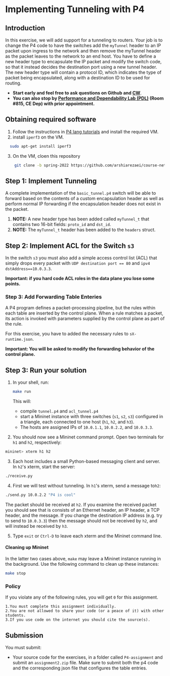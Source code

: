 # Implementing Tunneling with P4


## Introduction

In this exercise, we will add support for a tunneling to routers. Your job is to change the P4 code to have the switches add the `myTunnel` header to an IP packet upon ingress to the network and then remove the myTunnel header as the packet leaves to the network to an end host. You have to define a new header type to encapsulate the IP packet and modify the switch code, so that it instead decides the destination port using a new tunnel header.
The new header type will contain a protocol ID, which indicates the type of packet being encapsulated, along with a destination ID to be used for routing.


  - **Start early and feel free to ask questions on Github and [CW](https://cw.sharif.edu)**.
  - **You can also stop by [Performance and Dependability Lab (PDL)](http://pdl.ce.sharif.edu/) (Room #815, CE Dep) with prior appointment.**


## Obtaining required software

1. Follow the instructions in [P4 lang tutorials](https://github.com/p4lang/tutorials) and install the required VM.
2. install `iperf3` on the VM.

  ```bash
    sudo apt-get install iperf3
  ```
3. On the VM, cloen this repository

```bash
    git clone -b spring-2022 https://github.com/arshiarezaei/course-net.git
  ```

## Step 1: Implement Tunneling

A complete implementation of the `basic_tunnel.p4` switch will be able to forward based on the contents of a custom encapsulation header as well as perform normal IP forwarding if the encapsulation header does not exist in the packet.


1. **NOTE:** A new header type has been added called `myTunnel_t` that contains
two 16-bit fields: `proto_id` and `dst_id`.
2. **NOTE:** The `myTunnel_t` header has been added to the `headers` struct.

## Step 2: Implement ACL for the Switch `s3`

In the switch `s3` you must also add a simple access control list (ACL) that simply drops every packet with `UDP destination port == 80` and `ipv4 dstAddress==10.0.3.3`.

**Important: if you hard code ACL roles in the data plane you lose some points.**

### Step 3: Add Forwarding Table Enteries

A P4 program defines a packet-processing pipeline, but the rules within each table are inserted by the control plane. When a rule matches a packet, its action is invoked with parameters supplied by the control plane as part of the rule.

For this exercise, you have to added the necessary rules to `sX-runtime.json`.


**Important: You will be asked to modify the forwarding behavior of the control plane.**


## Step 3: Run your solution

1. In your shell, run:
   ```bash
   make run
   ```
   This will:
   * compile `tunnel.p4` and `acl_tunnel.p4`
   * start a Mininet instance with three switches (`s1`, `s2`, `s3`) configured
     in a triangle, each connected to one host (`h1`, `h2`, and `h3`).
   * The hosts are assigned IPs of `10.0.1.1`, `10.0.2.2`, and `10.0.3.3`.

2. You should now see a Mininet command prompt. Open two terminals for `h1` and
`h2`, respectively:

  ```bash
  mininet> xterm h1 h2
  ```
3. Each host includes a small Python-based messaging client and server. In
`h2`'s xterm, start the server:

  ```bash
  ./receive.py
  ```
4. First we will test without tunneling. In `h1`'s xterm, send a message to`h2`:

  ```bash
  ./send.py 10.0.2.2 "P4 is cool"
  ```
  The packet should be received at `h2`. If you examine the received packet
  you should see that is consists of an Ethernet header, an IP header, a TCP
  header, and the message. If you change the destination IP address (e.g. try
  to send to `10.0.3.3`) then the message should not be received by `h2`, and
  will instead be received by `h3`.
  
5. Type `exit` or `Ctrl-D` to leave each xterm and the Mininet command line.


#### Cleaning up Mininet

In the latter two cases above, `make` may leave a Mininet instance running in
the background. Use the following command to clean up these instances:

```bash
make stop
```

### Policy

If you violate any of the following rules, you will get `0` for this assignment.

    1.You must complete this assignment individually.
    2.You are not allowed to share your code (or a peace of it) with other students.
    3.If you use code on the internet you should cite the source(s).


## Submission
You must submit:

* Your source code for the exercises, in a folder called `P4-assignment`  and submit an `assignment2.zip` file. Make sure to submit both the p4 code and the corresponding json file that configures the table entries.
